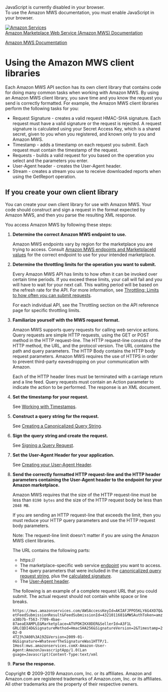 <div id="MWSDX_noscript">

JavaScript is currently disabled in your browser.  
To use the Amazon MWS documentation, you must enable JavaScript in your
browser.

</div>

<div id="MWSDX_divtop">

[![Amazon
Services](https://images-na.ssl-images-amazon.com/images/G/08/mwsportal/fr_FR/amazonservices.gif
"Amazon Services")](http://services.amazon.fr)  
<span id="MWSDX_titlebar">[Amazon Marketplace Web Service (Amazon MWS)
Documentation](https://developer.amazonservices.fr/gp/mws/docs.html)</span>

</div>

<div id="MWSDX_divbottom">

<div id="MWSDX_divleft">

<div id="MWSDX_toc">

</div>

</div>

<div id="MWSDX_divright">

<div id="MWSDX_content">

<span id="MWSDX_breadcrumbs">[Amazon MWS
Documentation](https://developer.amazonservices.fr/gp/mws/docs.html)</span>

<div id="DG_ClientLibraries" class="nested0">

# Using the Amazon MWS client libraries

<div class="body">

Each <span class="ph">Amazon MWS</span> API section has its own client
library that contains code for doing many common tasks when working with
<span class="ph">Amazon MWS</span>. By using an <span class="ph">Amazon
MWS</span> client library, you save time and you know the request you
send is correctly formatted. For example, the <span class="ph">Amazon
MWS</span> client libraries perform the following tasks for you:

  - Request Signature - creates a valid request HMAC-SHA signature. Each
    request must have a valid signature or the request is rejected. A
    request signature is calculated using your Secret Access Key, which
    is a shared secret, given to you when you registered, and known only
    to you and <span class="ph">Amazon MWS</span>.
  - Timestamp - adds a timestamp on each request you submit. Each
    request must contain the timestamp of the request.
  - Requests - builds a valid request for you based on the operation you
    select and the parameters you enter.
  - User-Agent header - creates the User-Agent header.
  - Stream - creates a stream you use to receive downloaded reports when
    using the <span class="keyword apiname">GetReport</span> operation.

</div>

<div id="DG_OwnClientLibrary" class="topic concept nested1">

## If you create your own client library

<div class="body conbody">

You can create your own client library for use with
<span class="ph">Amazon MWS</span>. Your code should construct and sign
a request in the format expected by <span class="ph">Amazon MWS</span>,
and then you parse the resulting XML response.

You access <span class="ph">Amazon MWS</span> by following these steps:

1.  **Determine the correct <span class="ph">Amazon MWS</span> endpoint
    to use.**
    
    <span class="ph">Amazon MWS</span> endpoints vary by region for the
    marketplace you are trying to access. Consult [Amazon MWS endpoints
    and MarketplaceId values](../dev_guide/DG_Endpoints.md) for the
    correct endpoint to use for your intended marketplace.

2.  **Determine the throttling limits for the operation you want to
    submit.**
    
    Every <span class="ph">Amazon MWS</span> API has limits to how often
    it can be invoked over certain time periods. If you exceed these
    limits, your call will fail and you will have to wait for your next
    call. This waiting period will be based on the
    <span class="keyword">refresh rate</span> for the API. For more
    information, see [Throttling: Limits to how often you can submit
    requests](../dev_guide/DG_Throttling.md).
    
    For each individual API, see the Throttling section on the API
    reference page for specific throttling limits.

3.  **Familiarize yourself with the MWS request format.**
    
    <span class="ph">Amazon MWS</span> supports query requests for
    calling web service actions. Query requests are simple HTTP
    requests, using the GET or POST method in the HTTP request-line. The
    HTTP request-line consists of the HTTP method, the URL, and the
    protocol version. The URL contains the path and query parameters.
    The HTTP Body contains the HTTP body request parameters.
    <span class="ph">Amazon MWS</span> requires the use of HTTPS in
    order to prevent third-party eavesdropping on your communication
    with Amazon.
    
    Each of the HTTP header lines must be terminated with a carriage
    return and a line feed. Query requests must contain an Action
    parameter to indicate the action to be performed. The response is an
    XML document.

4.  **Set the timestamp for your request.**
    
    See [Working with Timestamps](DG_Timestamps.md).

5.  **Construct a query string for the request.**
    
    See [Creating a Canonicalized Query String](DG_QueryString.md).

6.  **Sign the query string and create the request.**
    
    See [Signing a Query Request](DG_SigningQueryRequest.md).

7.  **Set the User-Agent Header for your application.**
    
    See [Creating your User-Agent Header](DG_UserAgentHeader.md).

8.  **Send the correctly formatted HTTP request-line and the HTTP header
    parameters containing the User-Agent header to the endpoint for your
    Amazon marketplace.**
    
    <span class="ph">Amazon MWS</span> requires that the size of the
    HTTP request-line must be less than `8190 bytes` and the size of the
    HTTP request body be less than `2048 MB`.
    
    If you are sending an HTTP request-line that exceeds the limit, then
    you must reduce your HTTP query parameters and use the HTTP request
    body parameters.
    
    <div class="note note">
    
    <span class="notetitle">Note:</span> The request-line limit doesn't
    matter if you are using the <span class="ph">Amazon MWS</span>
    client libraries.
    
    </div>
    
    The URL contains the following parts:
    
      - <span class="ph filepath">https:// </span>
      - The marketplace-specific web service
        [endpoint](../dev_guide/DG_Endpoints.md) you want to access.
      - The query parameters that were included in the [canonicalized
        query request string](DG_QueryString.md), plus the [calculated
        signature](DG_SigningQueryRequest.md).
      - The [User-Agent header](DG_UserAgentHeader.md).
    
    The following is an example of a complete request URL that you could
    submit. The actual request should not contain white space or line
    breaks.
    
    ``` pre codeblock
    https://mws.amazonservices.com/AWSAccessKeyId=AKIAFJPPO5KLY6G4XO7Q&Action=G
    etFeedSubmissionResult&FeedSubmissionId=4321011681&MWSAuthToken=amzn.mws.4e
    a38b7b-f563-7709-4bae-87aeaEXAMPLE&Marketplace=ATVPDKIKX0DER&SellerId=A3F1L
    GRLCQDI4D&SignatureMethod=HmacSHA256&SignatureVersion=2&Timestamp=2011-02-0
    4T23%3A08%3A19Z&Version=2009-01-0&Signature=WhateverTheSignatureWas1HTTP/1.
    1Host:mws.amazonservices.comX-Amazon-User-Agent:AmazonJavascriptApp/1.0(Lan
    guage=Javascript)Content-Type:text/xml
    ```

9.  **Parse the response.**

</div>

</div>

</div>

<div id="MWSDX_footer">

Copyright © 2009-2019 Amazon.com, Inc. or its affiliates. Amazon and
Amazon.com are registered trademarks of Amazon.com, Inc. or its
affiliates. All other trademarks are the property of their respective
owners.

</div>

</div>

</div>

<div style="clear: both;">

</div>

</div>
